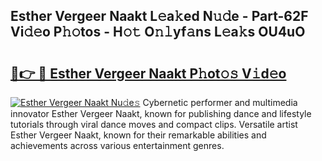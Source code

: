 ## Esther Vergeer Naakt L𝚎a𝚔ed N𝚞𝚍e - Part-62F Vi𝚍𝚎o P𝚑𝚘tos - H𝚘𝚝 O𝚗𝚕yf𝚊ns L𝚎a𝚔s OU4uO

# <h2><a href="http://kfexmub.oniu.top/?m=Esther+Vergeer+Naakt">🔗👉 🔴 Esther Vergeer Naakt P𝚑ot𝚘𝚜 V𝚒d𝚎o</a></h2>

[![Esther Vergeer Naakt Nu𝚍e𝚜](https://i.imgur.com/0qMVB7G.gif)](http://kfexmub.oniu.top/?m=Esther+Vergeer+Naakt)
Cybernetic performer and multimedia innovator Esther Vergeer Naakt, known for publishing dance and lifestyle tutorials through viral dance moves and compact clips. Versatile artist Esther Vergeer Naakt, known for their remarkable abilities and achievements across various entertainment genres.  
